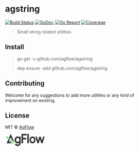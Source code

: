 # agstring

[![Build Status](https://travis-ci.org/agflow/agstring.svg?branch=master)](https://travis-ci.org/agflow/agstring)
[![GoDoc](https://godoc.org/github.com/agflow/agstring?status.svg)](https://godoc.org/github.com/agflow/agstring)
[![Go Report](https://goreportcard.com/badge/github.com/agflow/agstring)](https://goreportcard.com/report/github.com/agflow/agstring)
[![Coverage](https://codecov.io/gh/agflow/agstring/branch/master/graph/badge.svg)](https://codecov.io/gh/agflow/agstring)

> Small string related utilities

## Install

> go get -u github.com/agflow/agstring

> dep ensure -add github.com/agflow/agstring

## Contributing

Welcome for any suggestions to add more utilities or any kind of improvement on existing.

## License

MIT © [AgFlow](https://www.agflow.com)

<a title="AgFlow" href="https://www.agflow.com">
  <img border="0" alt="AgFlow" src="https://raw.githubusercontent.com/agflow/logos/master/agflow-logo.png" width="130" height="40" />
</a>
